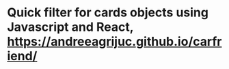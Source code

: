 # Quick filter for cards objects using Javascript and React, https://andreeagrijuc.github.io/carfriend/
